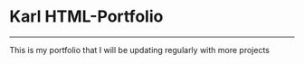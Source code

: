 # Karl HTML-Portfolio

-------
This is my portfolio that I will be updating regularly with more projects
